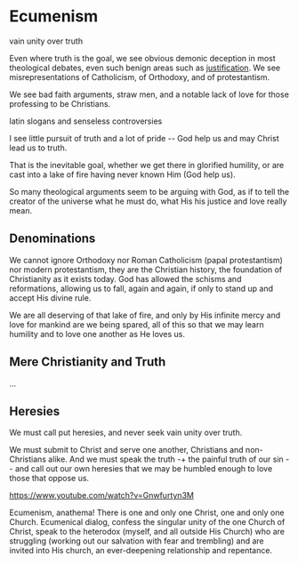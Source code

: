 # Ecumenism

vain unity over truth


Even where truth is the goal, we see obvious demonic deception in most theological debates, even such benign areas such as [justification](justification.md). We see misrepresentations of Catholicism, of Orthodoxy, and of protestantism.

We see bad faith arguments, straw men, and a notable lack of love for those professing to be Christians.

latin slogans and senseless controversies

I see little pursuit of truth and a lot of pride -- God help us and may Christ lead us to truth.

That is the inevitable goal, whether we get there in glorified humility, or are cast into a lake of fire having never known Him (God help us).

So many theological arguments seem to be arguing with God, as if to tell the creator of the universe what he must do, what His his justice and love really mean.






## Denominations

We cannot ignore Orthodoxy nor Roman Catholicism (papal protestantism) nor modern protestantism, they are the Christian history, the foundation of Christianity as it exists today.
God has allowed the schisms and reformations, allowing us to fall, again and again, if only to stand up and accept His divine rule.

We are all deserving of that lake of fire, and only by His infinite mercy and love for mankind are we being spared, all of this so that we may learn humility and to love one another as He loves us.


## Mere Christianity and Truth

...





## Heresies

We must call put heresies, and never seek vain unity over truth.

We must submit to Christ and serve one another, Christians and non-Christians alike.
And we must speak the truth -+ the painful truth of our sin -- and call out our own heresies that we may be humbled enough to love those that oppose us.









https://www.youtube.com/watch?v=Gnwfurtyn3M

Ecumenism, anathema! There is one and only one Christ, one and only one Church.
Ecumenical dialog, confess the singular unity of the one Church of Christ, speak to the heterodox (myself, and all outside His Church) who are struggling (working out our salvation with fear and trembling) and are invited into His church, an ever-deepening relationship and repentance.









